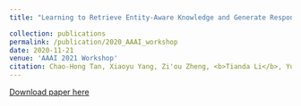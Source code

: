 ```yaml
---
title: "Learning to Retrieve Entity-Aware Knowledge and Generate Responses with Copy Mechanism for Task-Oriented Dialogue Systems"

collection: publications
permalink: /publication/2020_AAAI_workshop
date: 2020-11-21
venue: 'AAAI 2021 Workshop'
citation: Chao-Hong Tan, Xiaoyu Yang, Zi'ou Zheng, <b>Tianda Li</b>, Yufei Feng, Jia-Chen Gu, Quan Liu, Dan Liu, Zhen-Hua Ling, Xiaodan Zhu (2020). &quot;Learning to Retrieve Entity-Aware Knowledge and Generate Responses with Copy Mechanism for Task-Oriented Dialogue Systems.&quot; <i>AAAI 2021 Workshop on DSTC 9</i>. 
---
```


[Download paper here](https://arxiv.org/abs/2012.11937)  

